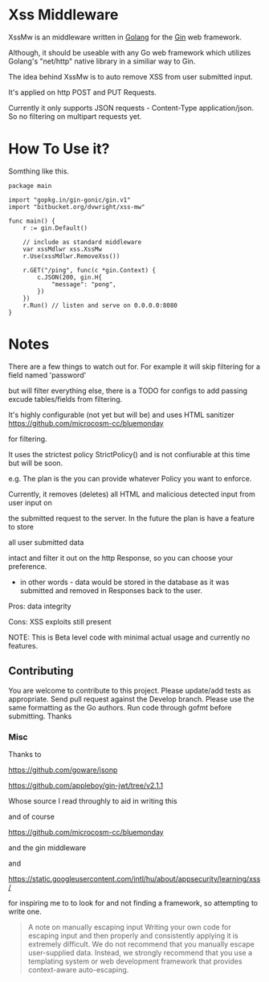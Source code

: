 # Xss Middleware 

XssMw is an middleware written in [Golang](https://golang.org/) for the 
[Gin](https://github.com/gin-gonic/gin) web framework.

Although, it should be useable with any Go web framework which utilizes Golang's "net/http" native 
library in a similiar way to Gin.

The idea behind XssMw is to auto remove XSS from user submitted input. 

It's applied on http POST and PUT Requests.

Currently it only supports JSON requests - Content-Type application/json. So no filtering on multipart requests yet.


# How To Use it?

Somthing like this.


```
package main

import "gopkg.in/gin-gonic/gin.v1"
import "bitbucket.org/dvwright/xss-mw"

func main() {
    r := gin.Default()

    // include as standard middleware
    var xssMdlwr xss.XssMw
    r.Use(xssMdlwr.RemoveXss())

    r.GET("/ping", func(c *gin.Context) {
        c.JSON(200, gin.H{
            "message": "pong",
        })
    })
    r.Run() // listen and serve on 0.0.0.0:8080
}

```

# Notes

There are a few things to watch out for. For example it will skip filtering for a field named 'password' 

but will filter everything else, there is a TODO for configs to add passing excude tables/fields from filtering.


It's highly configurable (not yet but will be) and uses HTML sanitizer https://github.com/microcosm-cc/bluemonday 

for filtering.  

It uses the strictest policy StrictPolicy() and is not confiurable at this time but will be soon. 

e.g. The plan is the you can provide whatever Policy you want to enforce.


Currently, it removes (deletes) all HTML and malicious detected input from user input on 

the submitted request to the server. In the future the plan is have a feature to store 

all user submitted data

intact and filter it out on the http Response, so you can choose your preference.

- in other words - data would be stored in the database as it was submitted and removed in Responses back to the user.

Pros: data integrity

Cons: XSS exploits still present


NOTE: This is Beta level code with minimal actual usage and currently no features.


## Contributing 

You are welcome to contribute to this project. 
Please update/add tests as appropriate.
Send pull request against the Develop branch.
Please use the same formatting as the Go authors. Run code through gofmt before submitting. 
Thanks


### Misc ###

Thanks to

https://github.com/goware/jsonp

https://github.com/appleboy/gin-jwt/tree/v2.1.1

Whose source I read throughly to aid in writing this

and of course

https://github.com/microcosm-cc/bluemonday

and the gin middleware

and

https://static.googleusercontent.com/intl/hu/about/appsecurity/learning/xss/

for inspiring me to to look for and not finding a framework, so attempting to write one.

> A note on manually escaping input
> Writing your own code for escaping input and then properly and consistently applying it is extremely difficult. 
> We do not recommend that you manually escape user-supplied data. Instead, we strongly recommend that you 
> use a templating system or web development framework that provides context-aware auto-escaping. 

